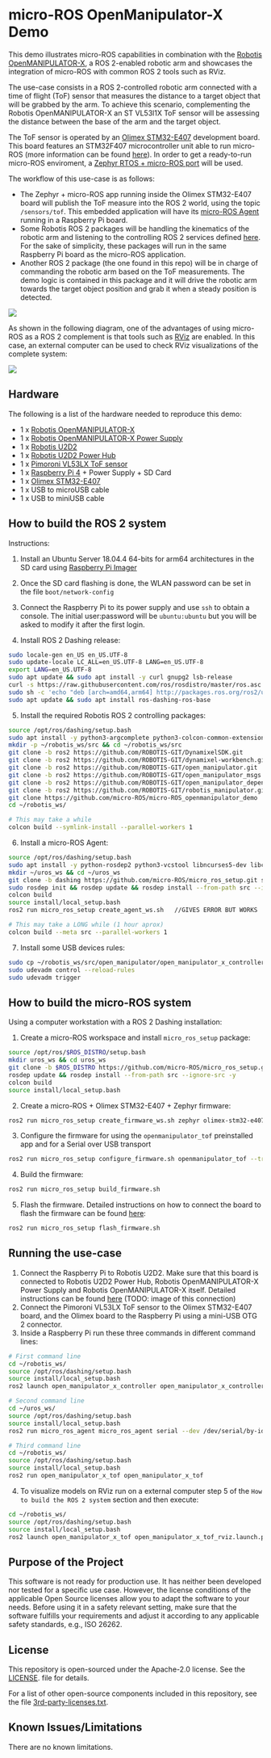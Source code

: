 # micro-ROS OpenManipulator-X Demo

This demo illustrates micro-ROS capabilities in combination with the
[Robotis OpenMANIPULATOR-X](http://emanual.robotis.com/docs/en/platform/openmanipulator_x/overview/), a ROS 2-enabled
robotic arm and showcases the integration of micro-ROS with common ROS 2 tools such as RViz. 

The use-case consists in a ROS 2-controlled robotic arm connected with a time of flight (ToF) sensor that
measures the distance to a target object that will be grabbed by the arm. To achieve this scenario, complementing
the Robotis OpenMANIPULATOR-X an ST VL53l1X ToF sensor will be assessing the distance between the base of the arm and
the target object.

The ToF sensor is operated by an
[Olimex STM32-E407](https://www.olimex.com/Products/ARM/ST/STM32-E407/open-source-hardware) development board. 
This board features an STM32F407 microcontroller unit able to run micro-ROS
(more information can be found [here](https://micro-ros.github.io/docs/overview/hardware/)).
In order to get a ready-to-run micro-ROS enviroment, a
[Zephyr RTOS + micro-ROS port](https://micro-ros.github.io/docs/tutorials/advanced/zephyr/zephyr_getting_started/)
will be used. 

The workflow of this use-case is as follows: 
 - The Zephyr + micro-ROS app running inside the Olimex STM32-E407 board will publish the ToF measure into the ROS 2
   world, using the topic `/sensors/tof`. This embedded application will have its
   [micro-ROS Agent](https://micro-ros.github.io/docs/overview/) running in a Raspberry Pi board.
 - Some Robotis ROS 2 packages will be handling the kinematics of the robotic arm and listening to the
   controlling ROS 2 services defined
   [here](http://emanual.robotis.com/docs/en/platform/openmanipulator_x/ros2_controller_package/#service).
   For the sake of simplicity, these packages will run in the same Raspberry Pi board as the micro-ROS application.
 - Another ROS 2 package (the one found in this repo) will be in charge of commanding the robotic arm based on the ToF
   measurements. The demo logic is contained in this package and it will drive the robotic arm towards the target object
   position and grab it when a steady position is detected.

![](http://www.plantuml.com/plantuml/proxy?cache=no&src=https://raw.githubusercontent.com/micro-ROS/micro-ROS_openmanipulator_demo/master/assets/diagrams/usecase_diagram.puml)

As shown in the following diagram, one of the advantages of using micro-ROS as a ROS 2 complement is that tools such
as [RViz](http://wiki.ros.org/rviz) are enabled. In this case, an external computer can be used to check RViz
visualizations of the complete system: 

![](https://raw.githubusercontent.com/micro-ROS/micro-ROS_openmanipulator_demo/master/assets/images/diagram1.png)
<!-- ![](http://www.plantuml.com/plantuml/proxy?cache=no&src=https://raw.githubusercontent.com/micro-ROS/micro-ROS_openmanipulator_demo/master/assets/diagrams/entities_diagram.puml) -->


## Hardware

The following is a list of the hardware needed to reproduce this demo:

* 1 x [Robotis OpenMANIPULATOR-X](http://www.robotis.us/openmanipulator-x/)
* 1 x [Robotis OpenMANIPULATOR-X Power Supply](http://www.robotis.us/smps-12v-5a-ps-10-us-110v/)
* 1 x [Robotis U2D2](http://www.robotis.us/u2d2/)
* 1 x [Robotis U2D2 Power Hub](http://emanual.robotis.com/docs/en/parts/interface/u2d2_power_hub/)
* 1 x [Pimoroni VL53LX ToF sensor](https://shop.pimoroni.com/products/vl53l1x-breakout)
* 1 x [Raspberry Pi 4](https://www.raspberrypi.org/products/raspberry-pi-4-model-b/) + Power Supply + SD Card
* 1 x [Olimex STM32-E407](https://www.olimex.com/Products/ARM/ST/STM32-E407/open-source-hardware)
* 1 x USB to microUSB cable
* 1 x USB to miniUSB cable


## How to build the ROS 2 system 

Instructions:

 1. Install an Ubuntu Server 18.04.4 64-bits for arm64 architectures in the SD card using
    [Raspberry Pi Imager](https://www.raspberrypi.org/downloads/)
 2. Once the SD card flashing is done, the WLAN password can be set in the file `boot/network-config` 
 3. Connect the Raspberry Pi to its power supply and use `ssh` to obtain a console.
    The initial user:password will be `ubuntu:ubuntu` but you will be asked to modify it after the first login.

 4. Install ROS 2 Dashing release:

```bash
sudo locale-gen en_US en_US.UTF-8
sudo update-locale LC_ALL=en_US.UTF-8 LANG=en_US.UTF-8
export LANG=en_US.UTF-8
sudo apt update && sudo apt install -y curl gnupg2 lsb-release
curl -s https://raw.githubusercontent.com/ros/rosdistro/master/ros.asc | sudo apt-key add -
sudo sh -c 'echo "deb [arch=amd64,arm64] http://packages.ros.org/ros2/ubuntu `lsb_release -cs` main" > /etc/apt/sources.list.d/ros2-latest.list'
sudo apt update && sudo apt install ros-dashing-ros-base
```
 5. Install the required Robotis ROS 2 controlling packages:
   
```bash
source /opt/ros/dashing/setup.bash 
sudo apt install -y python3-argcomplete python3-colcon-common-extensions libboost-system-dev
mkdir -p ~/robotis_ws/src && cd ~/robotis_ws/src
git clone -b ros2 https://github.com/ROBOTIS-GIT/DynamixelSDK.git  
git clone -b ros2 https://github.com/ROBOTIS-GIT/dynamixel-workbench.git  
git clone -b ros2 https://github.com/ROBOTIS-GIT/open_manipulator.git  
git clone -b ros2 https://github.com/ROBOTIS-GIT/open_manipulator_msgs.git  
git clone -b ros2 https://github.com/ROBOTIS-GIT/open_manipulator_dependencies.git  
git clone -b ros2 https://github.com/ROBOTIS-GIT/robotis_manipulator.git 
git clone https://github.com/micro-ROS/micro-ROS_openmanipulator_demo
cd ~/robotis_ws/

# This may take a while
colcon build --symlink-install --parallel-workers 1
```
 6. Install a micro-ROS Agent:

```bash
source /opt/ros/dashing/setup.bash 
sudo apt install -y python-rosdep2 python3-vcstool libncurses5-dev libcurl4-openssl-dev libasio-dev clang-tidy
mkdir ~/uros_ws && cd ~/uros_ws
git clone -b dashing https://github.com/micro-ROS/micro_ros_setup.git src/micro_ros_setup   #USE feature/agent_lite BRANCH
sudo rosdep init && rosdep update && rosdep install --from-path src --ignore-src -y
colcon build
source install/local_setup.bash
ros2 run micro_ros_setup create_agent_ws.sh   //GIVES ERROR BUT WORKS

# This may take a LONG while (1 hour aprox)
colcon build --meta src --parallel-workers 1
```

 7. Install some USB devices rules:

```bash
sudo cp ~/robotis_ws/src/open_manipulator/open_manipulator_x_controller/99-open-manipulator-cdc.rules /etc/udev/rules.d/
sudo udevadm control --reload-rules
sudo udevadm trigger
```

## How to build the micro-ROS system 

Using a computer workstation with a ROS 2 Dashing installation:

 1. Create a micro-ROS workspace and install `micro_ros_setup` package:

```bash
source /opt/ros/$ROS_DISTRO/setup.bash
mkdir uros_ws && cd uros_ws
git clone -b $ROS_DISTRO https://github.com/micro-ROS/micro_ros_setup.git src/micro_ros_setup
rosdep update && rosdep install --from-path src --ignore-src -y
colcon build
source install/local_setup.bash
```

 2. Create a micro-ROS + Olimex STM32-E407 + Zephyr firmware:

```bash
ros2 run micro_ros_setup create_firmware_ws.sh zephyr olimex-stm32-e407
```

 3. Configure the firmware for using the `openmanipulator_tof` preinstalled app and for a Serial over USB transport

```bash
ros2 run micro_ros_setup configure_firmware.sh openmanipulator_tof --transport serial-usb
```

 4. Build the firmware:

```bash
ros2 run micro_ros_setup build_firmware.sh
```

 5. Flash the firmware. Detailed instructions on how to connect the board to flash the firmware can be found [here](https://micro-ros.github.io/docs/tutorials/advanced/zephyr/zephyr_getting_started/):

```bash
ros2 run micro_ros_setup flash_firmware.sh
```

## Running the use-case 

 1. Connect the Raspberry Pi to Robotis U2D2. Make sure that this board is connected to Robotis U2D2 Power Hub,
    Robotis OpenMANIPULATOR-X Power Supply and Robotis OpenMANIPULATOR-X itself.
    Detailed instructions can be found
    [here](http://emanual.robotis.com/docs/en/platform/openmanipulator_x/ros2_setup/#ros-setup)
    (TODO: image of this connection) 
 2. Connect the Pimoroni VL53LX ToF sensor to the Olimex STM32-E407 board, and the Olimex board to the Raspberry Pi
    using a mini-USB OTG 2 connector.
 3. Inside a Raspberry Pi run these three commands in different command lines:

```bash
# First command line
cd ~/robotis_ws/
source /opt/ros/dashing/setup.bash
source install/local_setup.bash
ros2 launch open_manipulator_x_controller open_manipulator_x_controller.launch.py  

# Second command line
cd ~/uros_ws/
source /opt/ros/dashing/setup.bash
source install/local_setup.bash
ros2 run micro_ros_agent micro_ros_agent serial --dev /dev/serial/by-id/usb-ZEPHYR_Zephyr_CDC_ACM_sample_3536510100290035-if00 -v6

# Third command line
cd ~/robotis_ws/
source /opt/ros/dashing/setup.bash
source install/local_setup.bash
ros2 run open_manipulator_x_tof open_manipulator_x_tof  
```
 
 4. To visualize models on RViz run on a external computer step 5 of the `How to build the ROS 2 system` section and
 then execute:

```bash
cd ~/robotis_ws/
source /opt/ros/dashing/setup.bash
source install/local_setup.bash
ros2 launch open_manipulator_x_tof open_manipulator_x_tof_rviz.launch.py
```

## Purpose of the Project

This software is not ready for production use. It has neither been developed nor
tested for a specific use case. However, the license conditions of the
applicable Open Source licenses allow you to adapt the software to your needs.
Before using it in a safety relevant setting, make sure that the software
fulfills your requirements and adjust it according to any applicable safety
standards, e.g., ISO 26262.

## License

This repository is open-sourced under the Apache-2.0 license. See the <a href="LICENSE" data-proofer-ignore>LICENSE</a>. file for details.

For a list of other open-source components included in this repository,
see the file <a href="3rd-party-licenses.txt" data-proofer-ignore>3rd-party-licenses.txt</a>.

## Known Issues/Limitations

There are no known limitations.

